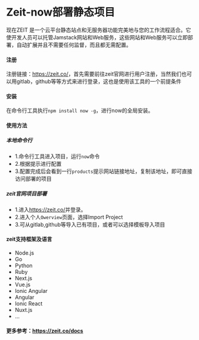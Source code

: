 # Zeit-now部署静态项目
现在ZEIT 是一个云平台静态站点和无服务器功能完美地与您的工作流程适合。它使开发人员可以托管Jamstack网站和Web服务，这些网站和Web服务可以立即部署，自动扩展并且不需要任何监督，而且都无需配置。

#### 注册
注册链接：<https://zeit.co/>，首先需要前往zeit官网进行用户注册，当然我们也可以用gitlab，github等等方式来进行登录，这也是使用该工具的一个前提条件

#### 安装
在命令行工具执行`npm install now -g`，进行now的全局安装。

#### 使用方法
##### 本地命令行
- 1.命令行工具进入项目，运行`now`命令
- 2.根据提示进行配置
- 3.配置完成后会看到一行`products`提示网站链接地址，复制该地址，即可直接访问部署的项目
##### zeit官网项目部署
- 1.进入<https://zeit.co/>并登录。
- 2.进入个人`Owerview`页面，选择Import Project
- 3.可从gitlab,github等导入已有项目，或者可以选择模板导入项目

#### zeit支持框架及语言
- Node.js
- Go
- Python
- Ruby
- Next.js
- Vue.js
- Ionic Angular
- Angular
- Ionic React
- Nuxt.js
- ...

#### 更多参考：<https://zeit.co/docs>
